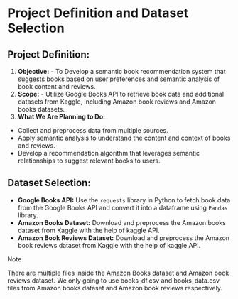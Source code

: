 
# Project Definition and Dataset Selection

## Project Definition:

1. **Objective:** - To Develop a semantic book recommendation system that suggests books based on user preferences and semantic analysis of book content and reviews.
2. **Scope:** - Utilize Google Books API to retrieve book data and additional datasets from Kaggle, including Amazon book reviews and Amazon books datasets.
3. **What We Are Planning to Do:**
- Collect and preprocess data from multiple sources.
- Apply semantic analysis to understand the content and context of books and reviews.
- Develop a recommendation algorithm that leverages semantic relationships to suggest relevant books to users.

## Dataset Selection:

- **Google Books API:** Use the `requests` library in Python to fetch book data from the Google Books API and convert it into a dataframe using `Pandas` library.
- **Amazon Books Dataset:** Download and preprocess the Amazon books dataset from Kaggle with the help of kaggle API.
- **Amazon Book Reviews Dataset:** Download and preprocess the Amazon book reviews dataset from Kaggle with the help of kaggle API.

>[!Note]
> There are multiple files inside the Amazon Books dataset and Amazon book reviews dataset. We only going to use books_df.csv and books_data.csv files from Amazon books dataset and Amazon book reviews respectively.
